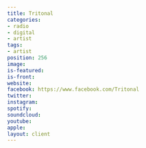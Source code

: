 ```yaml
---
title: Tritonal
categories:
- radio
- digital
- artist
tags:
- artist
position: 256
image: 
is-featured: 
is-front: 
website: 
facebook: https://www.facebook.com/Tritonal
twitter: 
instagram: 
spotify: 
soundcloud: 
youtube: 
apple: 
layout: client
---
```


